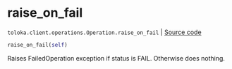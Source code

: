 # raise_on_fail
`toloka.client.operations.Operation.raise_on_fail` | [Source code](https://github.com/Toloka/toloka-kit/blob/v1.0.1/src/client/operations.py#L111)

```python
raise_on_fail(self)
```

Raises FailedOperation exception if status is FAIL. Otherwise does nothing.

